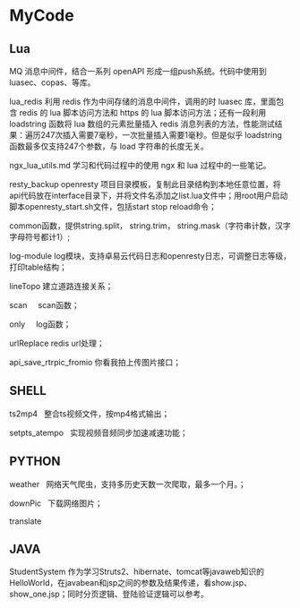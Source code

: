 # MyCode

## Lua

MQ  消息中间件，结合一系列 openAPI 形成一组push系统。代码中使用到 luasec、copas、等库。

lua_redis   利用 redis 作为中间存储的消息中间件，调用的时 luasec 库，里面包含 redis 的 lua 脚本访问方法和 https 的 lua 脚本访问方法；还有一段利用 loadstring 函数将 lua 数组的元素批量插入 redis 消息列表的方法，性能测试结果：遍历247次插入需要7毫秒，一次批量插入需要1毫秒。但是似乎 loadstring 函数最多仅支持247个参数，与 load 字符串的长度无关。

ngx_lua_utils.md    学习和代码过程中的使用 ngx 和 lua 过程中的一些笔记。

resty_backup    openresty 项目目录模板，复制此目录结构到本地任意位置，将api代码放在interface目录下，并将文件名添加之list.lua文件中；用root用户启动脚本openresty_start.sh文件，包括start stop reload命令；

common函数，提供string.split， string.trim， string.mask（字符串计数，汉字字母符号都计1）;

log-module  log模块，支持卓易云代码日志和openresty日志，可调整日志等级，打印table结构；

lineTopo  建立道路连接关系；

scan      scan函数；

only      log函数；

urlReplace  redis url处理；

api_save_rtrpic_fromio  你看我拍上传图片接口；

## SHELL

ts2mp4    整合ts视频文件，按mp4格式输出；

setpts_atempo   实现视频音频同步加速减速功能；

## PYTHON

weather   网络天气爬虫，支持多历史天数一次爬取，最多一个月。；

downPic   下载网络图片；

translate

## JAVA

StudentSystem 作为学习Struts2、hibernate、tomcat等javaweb知识的HelloWorld，在javabean和jsp之间的参数及结果传递，看show.jsp、show_one.jsp；同时分页逻辑、登陆验证逻辑可以参考。
